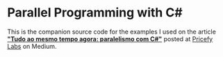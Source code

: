 # Parallel Programming with C#

This is the companion source code for the examples I used on the article [**"Tudo ao mesmo tempo agora: paralelismo com C#"**](https://medium.com/pricefy-labs/tudo-ao-mesmo-tempo-agora-paralelismo-com-c-ae34012d8452) posted at [Pricefy Labs](https://medium.com/pricefy-labs) on Medium.
